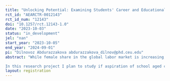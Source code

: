 ```yaml
---
title: "Unlocking Potential: Examining Students' Career and Educational Aspirations"
rct_id: "AEARCTR-0012143"
rct_id_num: "12143"
doi: "10.1257/rct.12143-1.0"
date: "2023-10-03"
status: "in_development"
jel: "nan"
start_year: "2023-10-05"
end_year: "2024-09-01"
pi: "Dilnovoz Abdurazzakova abdurazzakova_dilnov@phd.ceu.edu"
abstract: "While female share in the global labor market is increasing, their participation still lags behind that of men in most countries and they represent most of the low paying occupations. One of the important determinants of individuals’ educational investments and occupational choice is considered their aspiration levels. 
In this research project I plan to study if aspiration of school aged children is affected by social norm or more specifically is there horizontal social transmission that shapes females and males aspirations differently and further motivates to females to choose female dominant (traditional) jobs and males to choose otherwise. I plan to implement two interventions aimed at understanding and potentially reshaping these norms. In first intervention, I will randomly assign 60 public schools to 1) a control group, 2) an information treatment group, 3) Information treatment and role model treatment. I will evaluate the impact of each treatment on student's career and educational aspirations and other outcomes."
layout: registration
---
```



